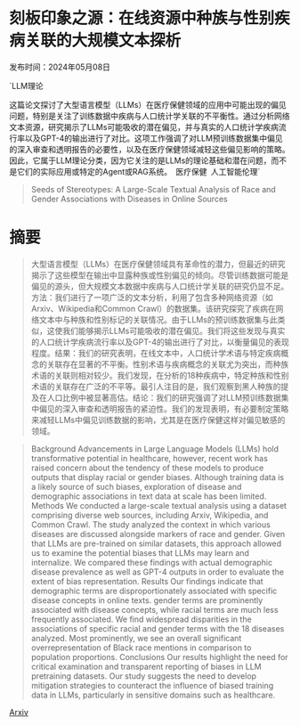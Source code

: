 # 刻板印象之源：在线资源中种族与性别疾病关联的大规模文本探析

发布时间：2024年05月08日

`LLM理论

这篇论文探讨了大型语言模型（LLMs）在医疗保健领域的应用中可能出现的偏见问题，特别是关注了训练数据中疾病与人口统计学关联的不平衡性。通过分析网络文本资源，研究揭示了LLMs可能吸收的潜在偏见，并与真实的人口统计学疾病流行率以及GPT-4的输出进行了对比。这项工作强调了对LLM预训练数据集中偏见的深入审查和透明报告的必要性，以及在医疗保健领域减轻这些偏见影响的策略。因此，它属于LLM理论分类，因为它关注的是LLMs的理论基础和潜在问题，而不是它们的实际应用或特定的Agent或RAG系统。` `医疗保健` `人工智能伦理`

> Seeds of Stereotypes: A Large-Scale Textual Analysis of Race and Gender Associations with Diseases in Online Sources

# 摘要

> 大型语言模型（LLMs）在医疗保健领域具有革命性的潜力，但最近的研究揭示了这些模型在输出中显露种族或性别偏见的倾向。尽管训练数据可能是偏见的源头，但大规模文本数据中疾病与人口统计学关联的研究仍显不足。方法：我们进行了一项广泛的文本分析，利用了包含多种网络资源（如Arxiv、Wikipedia和Common Crawl）的数据集。该研究探究了疾病在网络文本中与种族和性别标记的关联情况。由于LLMs的预训练数据集与此类似，这使我们能够揭示LLMs可能吸收的潜在偏见。我们将这些发现与真实的人口统计学疾病流行率以及GPT-4的输出进行了对比，以衡量偏见的表现程度。结果：我们的研究表明，在线文本中，人口统计学术语与特定疾病概念的关联存在显著的不平衡。性别术语与疾病概念的关联尤为突出，而种族术语的关联则相对较少。我们发现，在分析的18种疾病中，特定种族和性别术语的关联存在广泛的不平等。最引人注目的是，我们观察到黑人种族的提及在人口比例中被显著高估。结论：我们的研究强调了对LLM预训练数据集中偏见的深入审查和透明报告的紧迫性。我们的发现表明，有必要制定策略来减轻LLMs中偏见训练数据的影响，尤其是在医疗保健这样对偏见敏感的领域。

> Background Advancements in Large Language Models (LLMs) hold transformative potential in healthcare, however, recent work has raised concern about the tendency of these models to produce outputs that display racial or gender biases. Although training data is a likely source of such biases, exploration of disease and demographic associations in text data at scale has been limited.
  Methods We conducted a large-scale textual analysis using a dataset comprising diverse web sources, including Arxiv, Wikipedia, and Common Crawl. The study analyzed the context in which various diseases are discussed alongside markers of race and gender. Given that LLMs are pre-trained on similar datasets, this approach allowed us to examine the potential biases that LLMs may learn and internalize. We compared these findings with actual demographic disease prevalence as well as GPT-4 outputs in order to evaluate the extent of bias representation.
  Results Our findings indicate that demographic terms are disproportionately associated with specific disease concepts in online texts. gender terms are prominently associated with disease concepts, while racial terms are much less frequently associated. We find widespread disparities in the associations of specific racial and gender terms with the 18 diseases analyzed. Most prominently, we see an overall significant overrepresentation of Black race mentions in comparison to population proportions.
  Conclusions Our results highlight the need for critical examination and transparent reporting of biases in LLM pretraining datasets. Our study suggests the need to develop mitigation strategies to counteract the influence of biased training data in LLMs, particularly in sensitive domains such as healthcare.

[Arxiv](https://arxiv.org/abs/2405.05049)